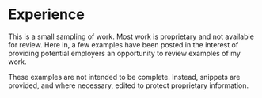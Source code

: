 # Experience
This is a small sampling of work. Most work is proprietary and not available for review. Here in, a few examples have been posted in the interest of providing potential employers an opportunity to review examples of my work.

These examples are not intended to be complete. Instead, snippets are provided, and where necessary, edited to protect proprietary information.
